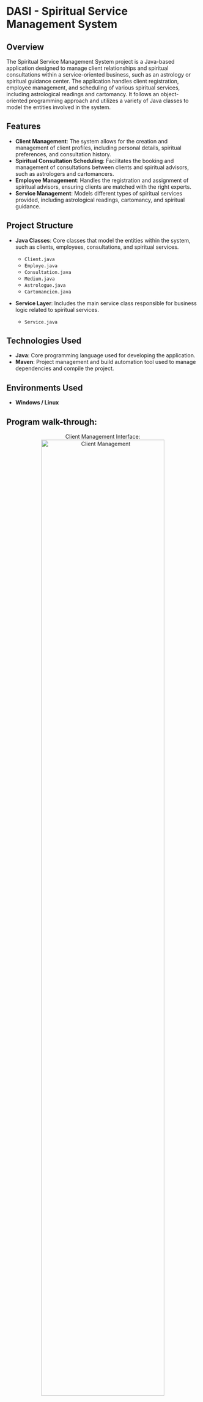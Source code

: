 <h1>DASI - Spiritual Service Management System</h1>

<h2>Overview</h2>
The Spiritual Service Management System project is a Java-based application designed to manage client relationships and spiritual consultations within a service-oriented business, such as an astrology or spiritual guidance center. The application handles client registration, employee management, and scheduling of various spiritual services, including astrological readings and cartomancy. It follows an object-oriented programming approach and utilizes a variety of Java classes to model the entities involved in the system.

<h2>Features</h2>

- <b>Client Management</b>: The system allows for the creation and management of client profiles, including personal details, spiritual preferences, and consultation history.
- <b>Spiritual Consultation Scheduling</b>: Facilitates the booking and management of consultations between clients and spiritual advisors, such as astrologers and cartomancers.
- <b>Employee Management</b>: Handles the registration and assignment of spiritual advisors, ensuring clients are matched with the right experts.
- <b>Service Management</b>: Models different types of spiritual services provided, including astrological readings, cartomancy, and spiritual guidance.

<h2>Project Structure</h2>

- <b>Java Classes</b>: Core classes that model the entities within the system, such as clients, employees, consultations, and spiritual services.
  - `Client.java`
  - `Employe.java`
  - `Consultation.java`
  - `Medium.java`
  - `Astrologue.java`
  - `Cartomancien.java`
  
- <b>Service Layer</b>: Includes the main service class responsible for business logic related to spiritual services.
  - `Service.java`

<h2>Technologies Used</h2>

- <b>Java</b>: Core programming language used for developing the application.
- <b>Maven</b>: Project management and build automation tool used to manage dependencies and compile the project.

<h2>Environments Used</h2>

- <b>Windows / Linux</b>

<h2>Program walk-through:</h2>

<p align="center">
Client Management Interface: <br/>
<img src="your-client-management-image-link" height="80%" width="80%" alt="Client Management"/>
<br />
<br />
Spiritual Consultation Scheduling: <br/>
<img src="your-consultation-scheduling-image-link" height="80%" width="80%" alt="Spiritual Consultation Scheduling"/>
<br />
<br />
Spiritual Advisor Assignment: <br/>
<img src="your-employee-assignment-image-link" height="80%" width="80%" alt="Spiritual Advisor Assignment"/>
<br />
<br />
Service Overview: <br/>
<img src="your-service-overview-image-link" height="80%" width="80%" alt="Service Overview"/>
</p>
